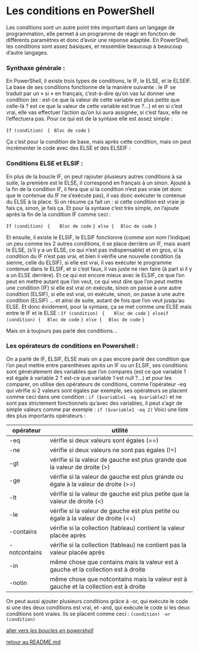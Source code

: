 # Les conditions en PowerShell

Les conditions sont un autre point très important dans un langage de programmation, elle permet à un programme de réagir en fonction de différents paramètres et donc d’avoir une réponse adaptée.
En PowerShell, les conditions sont assez basiques, et ressemble beaucoup à beaucoup d’autre langages.

### Synthaxe générale :

En PowerShell, il existe trois types de conditions, le IF, le ELSE, et le ELSEIF.
La base de ses conditions fonctionne de la manière suivante : le IF se traduit par un « si » en français, c’est-à-dire qu’on vas lui donner une condition (ex : est-ce que la valeur de cette variable est plus petite que celle-là ? est ce que la valeur de cette variable est true ?...) et en si c’est vrai, elle vas effectuer l’action qu’on lui aura assignée, si c’est faux, elle ne l’effectuera pas.
Pour ce qui est de la syntaxe elle est assez simple :

```If (condition) ```
```{```
```	Bloc de code```
```}```

Ça c’est pour la condition de base, mais après cette condition, mais on peut incrémenter le code avec des ELSE et des ELSEIF :

### Conditions ELSE et ELSIF : 

En plus de la boucle IF, on peut rajouter plusieurs autres conditions à sa suite, la première est le ELSE, il correspond en français à un sinon. 
Ajouté à la fin de la condition IF, il fera que si la condition n’est pas vraie (et donc que le contenue du IF ne s’exécute pas), il vas donc exécuter le contenue du ELSE à la place. 
Si on résume ça fait un : si cette condition est vraie je fais ça, sinon, je fais ça.
Et pour la syntaxe c’est très simple, on l’ajoute après la fin de la condition IF comme ceci :

`If (condition) `
`{`
`	Bloc de code`
`} else {`
`	Bloc de code `
`}`

Et ensuite, il existe le ELSIF, le ELSIF fonctionne (comme son nom l’indique) un peu comme les 2 autres conditions, il se place derrière un IF, mais avant le ELSE, (s’il y a un ELSE, ce qui n’est pas indispensable) et en gros, si la condition du IF n’est pas vrai, et bien il vérifie une nouvelle condition (la sienne, celle du ELSIF), si elle est vrai, il vas exécuter le programme contenue dans le ELSIF, et si c’est faux, il vas juste ne rien faire (à part si il y a un ELSE derrière).
Et ce qui est encore mieux avec le ELSIF, ce que l’on peut en mettre autant que l’on veut, ce qui veut dire que l’on peut mettre une condition (IF) si elle est vrai on exécute, sinon on passe à une autre condition (ELSIF), si elle est vrai, on exécute, sinon, on passe à une autre condition (ELSIF) … et ainsi de suite, autant de fois que l’on veut jusqu’au ELSE.
Et donc évidement, pour la syntaxe, ça se met comme une ELSE mais entre le IF et le ELSE :
`If (condition) `
`{`
`	Bloc de code`
`} elseif (condition) {`
`	Bloc de code `
`} else {`
`	Bloc de code `
`}`

Mais on à toujours pas parlé des conditions…

### Les opérateurs de conditions en Powershell :

On a parlé de IF, ELSIF, ELSE mais on a pas encore parlé des condition que l’on peut mettre entre parenthèses après un IF ou un ELSIF, ses conditions sont généralement des variables que l’on compares (est ce que variable 1 est égale à variable 2 ? est-ce que variable 1 est null ?...) et pour les comparer, on utilise des opérateurs de conditions, comme l’opérateur -eq qui vérifie si 2 valeurs sont égales par exemple,  ses opérateurs se placent comme ceci dans une condition : ``` if ($variable1 -eq $variable2) ``` et ne sont pas strictement fonctionnels qu’avec des variables, il peut s’agir de simple valeurs comme par exemple : ``` if ($variable1 -eq 2) ```
Voici une liste des plus importants opérateurs : 

|opérateur |utilité |
|--|----|
|-eq |vérifie si deux valeurs sont égales (==) |
|-ne |vérifie si deux valeurs ne sont pas égales (!=) |
|-gt |vérifie si la valeur de gauche est plus grande que la valeur de droite (>) |
|-ge |vérifie si la valeur de gauche est plus grande ou égale à la valeur de droite (>=) |
|-lt |vérifie si la valeur de gauche est plus petite que la valeur de droite (<) |
|-le |vérifie si la valeur de gauche est plus petite ou égale à la valeur de droite (<=) |
|-contains |vérifie si la collection (tableau) contient la valeur placée après |
|-notcontains |vérifie si la collection (tableau) ne contient pas la valeur placée après |
|-in |même chose que contains mais la valeur est à gauche et la collection est à droite |
|-notin |même chose que notcontains mais la valeur est à gauche et la collection est à droite |

On peut aussi ajouter plusieurs conditions grâce à -or, qui exécute le code si une des deux conditions est vrai, et -and, qui exécute le code si les deux conditions sont vraies. Ils se placent comme ceci :
`(condition) -or (condition)`




[aller vers *les boucles en powershell*](https://github.com/LBROCHARD/cours-linux/blob/main/cours/les_boucles.md)

[retour au README.md](https://github.com/LBROCHARD/cours-linux)
